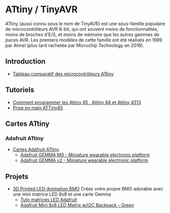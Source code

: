 # ATtiny / TinyAVR

ATtiny (aussi connu sous le nom de TinyAVR) est une sous-famille populaire de microcontrôleurs AVR 8-bit, qui ont souvent moins de fonctionnalités, moins de broches d'E/S, et moins de mémoire que les autres gammes de puces AVR. Les premiers modèles de cette famille ont été réalisés en 1999 par Atmel (plus tard rachetée par Microchip Technology en 2016).

## Introduction

 * [Tableau comparatif des microcontrôleurs ATtiny](https://fr.wikipedia.org/wiki/Tableau_comparatif_des_microcontr%C3%B4leurs_ATtiny)

## Tutoriels

 * [Comment programmer les Attiny 85 , Attiny 84 et Attiny 4313](http://christianpc.fr/comment-programmer-un-attiny-85)
 * [Prise en main ATTiny85](https://www.sla99.fr/2019/12/01/prise-en-main-attiny85)

## Cartes ATtiny

### Adafruit ATtiny

 * [Cartes Adafruit ATtiny](https://www.adafruit.com/search?q=ATtiny)
   * [Adafruit GEMMA M0 - Miniature wearable electronic platform](https://www.adafruit.com/product/3501)
   * [Adafruit GEMMA v2 - Miniature wearable electronic platform](https://www.adafruit.com/product/1222)

## Projets

 * [3D Printed LED-Animation BMO](https://learn.adafruit.com/3d-printed-led-animation-bmo) Créez votre propre BMO adorable avec une mini matrice LED 8x8 et une carte Gemma
   * [Tuto matrices LED Adafruit](https://learn.adafruit.com/adafruit-led-backpack)
   * [Adafruit Mini 8x8 LED Matrix w/I2C Backpack - Green](https://www.digikey.com/en/products/detail/adafruit-industries-llc/872/5699172)

